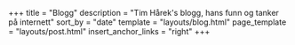 +++
title = "Blogg"
description = "Tim Hårek's blogg, hans funn og tanker på internett"
sort_by = "date"
template = "layouts/blog.html"
page_template = "layouts/post.html"
insert_anchor_links = "right"
+++
